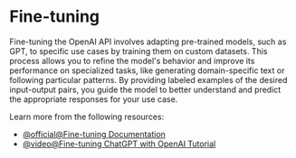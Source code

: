 # Fine-tuning

Fine-tuning the OpenAI API involves adapting pre-trained models, such as GPT, to specific use cases by training them on custom datasets. This process allows you to refine the model's behavior and improve its performance on specialized tasks, like generating domain-specific text or following particular patterns. By providing labeled examples of the desired input-output pairs, you guide the model to better understand and predict the appropriate responses for your use case.

Learn more from the following resources:

- [@official@Fine-tuning Documentation](https://platform.openai.com/docs/guides/fine-tuning)
- [@video@Fine-tuning ChatGPT with OpenAI Tutorial](https://www.youtube.com/watch?v=VVKcSf6r3CM)